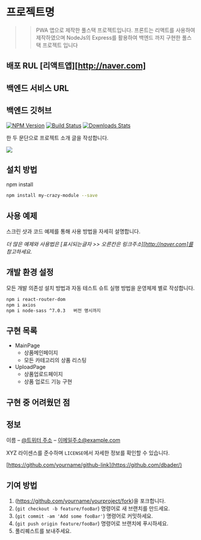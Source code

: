 # 프로젝트명
>> PWA 앱으로 제작한 풀스택 프로젝트입니다.
>> 프론트는 리액트를 사용하여 제작하였으며 NodeJs의 Express를 활용하여 백엔드 까지 구현한 풀스택 프로젝트 입니다

## 배포 RUL [리액트앱][http://naver.com]
## 백엔드 서비스 URL
## 백엔드 깃허브

[![NPM Version][npm-image]][npm-url]
[![Build Status][travis-image]][travis-url]
[![Downloads Stats][npm-downloads]][npm-url]

한 두 문단으로 프로젝트 소개 글을 작성합니다.

![](https://user-images.githubusercontent.com/105581009/228405204-7e20471d-a4a5-4362-8ddf-d523d85df7ae.png)

## 설치 방법

npm install 

```sh  <!-- 디펜던시 목록 -->
npm install my-crazy-module --save
```

## 사용 예제

스크린 샷과 코드 예제를 통해 사용 방법을 자세히 설명합니다.

_더 많은 예제와 사용법은 [표시되는글자 >> 오른칸은 링크주소][http://naver.com]를 참고하세요._

## 개발 환경 설정

모든 개발 의존성 설치 방법과 자동 테스트 슈트 실행 방법을 운영체제 별로 작성합니다.

```sh
npm i react-router-dom  
npm i axios 
npm i node-sass ^7.0.3   버전 명시까지

```

## 구현 목록

* MainPage
    * 상품메인페이지
    * 모든 카테고리의 상품 리스팅
* UploadPage
    * 상품업로드페이지
    * 상품 업로드 기능 구현


## 구현 중 어려웠던 점

## 정보

이름 – [@트위터 주소](https://twitter.com/dbader_org) – 이메일주소@example.com

XYZ 라이센스를 준수하며 ``LICENSE``에서 자세한 정보를 확인할 수 있습니다.

[https://github.com/yourname/github-link](https://github.com/dbader/)

## 기여 방법

1. (<https://github.com/yourname/yourproject/fork>)을 포크합니다.
2. (`git checkout -b feature/fooBar`) 명령어로 새 브랜치를 만드세요.
3. (`git commit -am 'Add some fooBar'`) 명령어로 커밋하세요.
4. (`git push origin feature/fooBar`) 명령어로 브랜치에 푸시하세요. 
5. 풀리퀘스트를 보내주세요.

<!-- Markdown link & img dfn's -->
[npm-image]: https://img.shields.io/npm/v/datadog-metrics.svg?style=flat-square
[npm-url]: https://npmjs.org/package/datadog-metrics
[npm-downloads]: https://img.shields.io/npm/dm/datadog-metrics.svg?style=flat-square
[travis-image]: https://img.shields.io/travis/dbader/node-datadog-metrics/master.svg?style=flat-square
[travis-url]: https://travis-ci.org/dbader/node-datadog-metrics
[wiki]: https://github.com/yourname/yourproject/wiki
